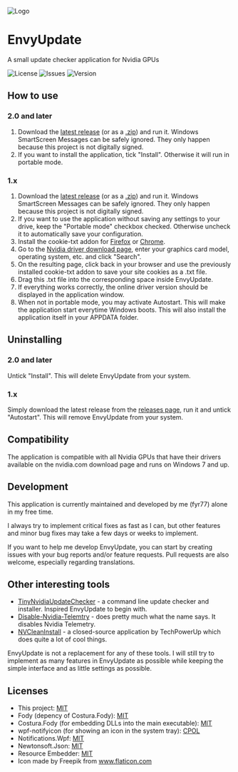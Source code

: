 ![Logo](https://github.com/fyr77/envyupdate/blob/master/res/banner.png?raw=true)

# EnvyUpdate
 A small update checker application for Nvidia GPUs
 
 ![License](https://img.shields.io/github/license/fyr77/envyupdate?style=for-the-badge)
 ![Issues](https://img.shields.io/github/issues/fyr77/envyupdate?style=for-the-badge)
 ![Version](https://img.shields.io/github/v/release/fyr77/envyupdate?style=for-the-badge)
 
## How to use

### 2.0 and later

 1. Download the [latest release](https://github.com/fyr77/EnvyUpdate/releases/latest/download/EnvyUpdate.exe) (or as a [.zip](https://github.com/fyr77/EnvyUpdate/releases/latest/download/EnvyUpdate.zip)) and run it. Windows SmartScreen Messages can be safely ignored. They only happen because this project is not digitally signed.
 2. If you want to install the application, tick "Install". Otherwise it will run in portable mode.
 
### 1.x

 1. Download the [latest release](https://github.com/fyr77/EnvyUpdate/releases/latest/download/EnvyUpdate.exe) (or as a [.zip](https://github.com/fyr77/EnvyUpdate/releases/latest/download/EnvyUpdate.zip)) and run it. Windows SmartScreen Messages can be safely ignored. They only happen because this project is not digitally signed.
 2. If you want to use the application without saving any settings to your drive, keep the "Portable mode" checkbox checked. Otherwise uncheck it to automatically save your configuration.
 3. Install the cookie-txt addon for [Firefox](https://addons.mozilla.org/en-US/firefox/addon/cookies-txt-one-click/) or [Chrome](https://chrome.google.com/webstore/detail/cookiestxt/njabckikapfpffapmjgojcnbfjonfjfg).
 4. Go to the [Nvidia driver download page](https://www.nvidia.com/Download/index.aspx), enter your graphics card model, operating system, etc. and click "Search".
 5. On the resulting page, click back in your browser and use the previously installed cookie-txt addon to save your site cookies as a .txt file.
 6. Drag this .txt file into the corresponding space inside EnvyUpdate.
 7. If everything works correctly, the online driver version should be displayed in the application window. 
 8. When not in portable mode, you may activate Autostart. This will make the application start everytime Windows boots. This will also install the application itself in your APPDATA folder.
 
## Uninstalling

### 2.0 and later

Untick "Install". This will delete EnvyUpdate from your system.

### 1.x

Simply download the latest release from the [releases page](https://github.com/fyr77/EnvyUpdate/releases), run it and untick "Autostart". This will remove EnvyUpdate from your system.

## Compatibility

The application is compatible with all Nvidia GPUs that have their drivers available on the nvidia.com download page and runs on Windows 7 and up.

## Development

This application is currently maintained and developed by me (fyr77) alone in my free time. 

I always try to implement critical fixes as fast as I can, but other features and minor bug fixes may take a few days or weeks to implement. 

If you want to help me develop EnvyUpdate, you can start by creating issues with your bug reports and/or feature requests. Pull requests are also welcome, especially regarding translations.

## Other interesting tools

* [TinyNvidiaUpdateChecker](https://github.com/ElPumpo/TinyNvidiaUpdateChecker) - a command line update checker and installer. Inspired EnvyUpdate to begin with.
* [Disable-Nvidia-Telemtry](https://github.com/NateShoffner/Disable-Nvidia-Telemetry) - does pretty much what the name says. It disables Nvidia Telemetry.
* [NVCleanInstall](https://www.techpowerup.com/nvcleanstall/) - a closed-source application by TechPowerUp which does quite a lot of cool things.

EnvyUpdate is not a replacement for any of these tools. I will still try to implement as many features in EnvyUpdate as possible while keeping the simple interface and as little settings as possible.

## Licenses

* This project: [MIT](https://github.com/fyr77/EnvyUpdate/blob/master/LICENSE)
* Fody (depency of Costura.Fody): [MIT](https://github.com/Fody/Fody/blob/master/License.txt)
* Costura.Fody (for embedding DLLs into the main executable): [MIT](https://github.com/Fody/Costura/blob/develop/LICENSE)
* wpf-notifyicon (for showing an icon in the system tray): [CPOL](https://github.com/hardcodet/wpf-notifyicon/blob/master/LICENSE)
* Notifications.Wpf: [MIT](https://github.com/Federerer/Notifications.Wpf/blob/master/LICENSE)
* Newtonsoft.Json: [MIT](https://github.com/JamesNK/Newtonsoft.Json/blob/master/LICENSE.md)
* Resource Embedder: [MIT](https://github.com/MarcStan/resource-embedder/blob/master/LICENSE)
* Icon made by Freepik from www.flaticon.com
